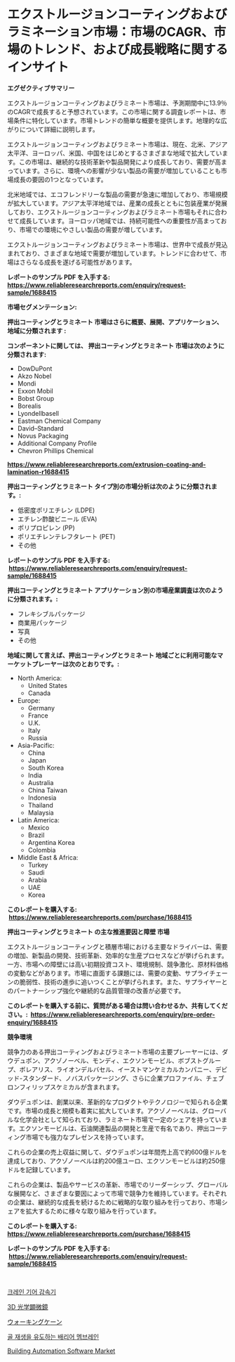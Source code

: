 <p><h1>エクストルージョンコーティングおよびラミネーション市場：市場のCAGR、市場のトレンド、および成長戦略に関するインサイト</h1></p><p><strong>エグゼクティブサマリー</strong></p>
<p><p>エクストルージョンコーティングおよびラミネート市場は、予測期間中に13.9％のCAGRで成長すると予想されています。この市場に関する調査レポートは、市場条件に特化しています。市場トレンドの簡単な概要を提供します。地理的な広がりについて詳細に説明します。</p><p>エクストルージョンコーティングおよびラミネート市場は、現在、北米、アジア太平洋、ヨーロッパ、米国、中国をはじめとするさまざまな地域で拡大しています。この市場は、継続的な技術革新や製品開発により成長しており、需要が高まっています。さらに、環境への影響が少ない製品の需要が増加していることも市場成長の要因の1つとなっています。</p><p>北米地域では、エコフレンドリーな製品の需要が急速に増加しており、市場規模が拡大しています。アジア太平洋地域では、産業の成長とともに包装産業が発展しており、エクストルージョンコーティングおよびラミネート市場もそれに合わせて成長しています。ヨーロッパ地域では、持続可能性への重要性が高まっており、市場での環境にやさしい製品の需要が増しています。</p><p>エクストルージョンコーティングおよびラミネート市場は、世界中で成長が見込まれており、さまざまな地域で需要が増加しています。トレンドに合わせて、市場はさらなる成長を遂げる可能性があります。</p></p>
<p><strong>レポートのサンプル PDF を入手する: <a href="https://www.reliableresearchreports.com/enquiry/request-sample/1688415">https://www.reliableresearchreports.com/enquiry/request-sample/1688415</a></strong></p>
<p><strong>市場セグメンテーション:</strong></p>
<p><strong> 押出コーティングとラミネート 市場はさらに概要、展開、アプリケーション、地域に分類されます :</strong></p>
<p><strong>コンポーネントに関しては、 押出コーティングとラミネート 市場は次のように分類されます: &nbsp;</strong></p>
<p><ul><li>DowDuPont</li><li>Akzo Nobel</li><li>Mondi</li><li>Exxon Mobil</li><li>Bobst Group</li><li>Borealis</li><li>Lyondellbasell</li><li>Eastman Chemical Company</li><li>David–Standard</li><li>Novus Packaging</li><li>Additional Company Profile</li><li>Chevron Phillips Chemical</li></ul></p>
<p><strong><a href="https://www.reliableresearchreports.com/extrusion-coating-and-lamination-r1688415">https://www.reliableresearchreports.com/extrusion-coating-and-lamination-r1688415</a></strong></p>
<p><strong> 押出コーティングとラミネート タイプ別の市場分析は次のように分類されます。:</strong></p>
<p><ul><li>低密度ポリエチレン (LDPE)</li><li>エチレン酢酸ビニール (EVA)</li><li>ポリプロピレン (PP)</li><li>ポリエチレンテレフタレート (PET)</li><li>その他</li></ul></p>
<p><strong>レポートのサンプル PDF を入手する: &nbsp;<a href="https://www.reliableresearchreports.com/enquiry/request-sample/1688415">https://www.reliableresearchreports.com/enquiry/request-sample/1688415</a></strong></p>
<p><strong> 押出コーティングとラミネート アプリケーション別の市場産業調査は次のように分類されます。:</strong></p>
<p><ul><li>フレキシブルパッケージ</li><li>商業用パッケージ</li><li>写真</li><li>その他</li></ul></p>
<p><strong>地域に関して言えば、押出コーティングとラミネート 地域ごとに利用可能なマーケットプレーヤーは次のとおりです。:</strong></p>
<p><ul>
    <li>
        North America:
        <ul>
            <li>United States</li>
            <li>Canada</li>
        </ul>
    </li>
    <li>
        Europe:
        <ul>
            <li>Germany</li>
            <li>France</li>
            <li>U.K.</li>
            <li>Italy</li>
            <li>Russia</li>
        </ul>
    </li>
    <li>
        Asia-Pacific:
        <ul>
            <li>China</li>
            <li>Japan</li>
            <li>South Korea</li>
            <li>India</li>
            <li>Australia</li>
            <li>China Taiwan</li>
            <li>Indonesia</li>
            <li>Thailand</li>
            <li>Malaysia</li>
        </ul>
    </li>
    <li>
        Latin America:
        <ul>
            <li>Mexico</li>
            <li>Brazil</li>
            <li>Argentina Korea</li>
            <li>Colombia</li>
        </ul>
    </li>
    <li>
        Middle East & Africa:
        <ul>
            <li>Turkey</li>
            <li>Saudi</li>
            <li>Arabia</li>
            <li>UAE</li>
            <li>Korea</li>
        </ul>
    </li>
    </ul></p>
<p><strong>このレポートを購入する: &nbsp;<a href="https://www.reliableresearchreports.com/purchase/1688415">https://www.reliableresearchreports.com/purchase/1688415</a></strong></p>
<p><strong>押出コーティングとラミネート の主な推進要因と障壁 市場</strong></p>
<p><p>エクストルージョンコーティングと積層市場における主要なドライバーは、需要の増加、新製品の開発、技術革新、効率的な生産プロセスなどが挙げられます。一方、市場への障壁には高い初期投資コスト、環境規制、競争激化、原材料価格の変動などがあります。市場に直面する課題には、需要の変動、サプライチェーンの脆弱性、技術の進歩に追いつくことが挙げられます。また、サプライヤーとのパートナーシップ強化や継続的な品質管理の改善が必要です。</p></p>
<p><strong>このレポートを購入する前に、質問がある場合は問い合わせるか、共有してください。:&nbsp; <a href="https://www.reliableresearchreports.com/enquiry/pre-order-enquiry/1688415">https://www.reliableresearchreports.com/enquiry/pre-order-enquiry/1688415</a></strong></p>
<p><strong>競争環境</strong></p>
<p><p>競争力のある押出コーティングおよびラミネート市場の主要プレーヤーには、ダウデュポン、アクゾノーベル、モンディ、エクソンモービル、ボブストグループ、ボレアリス、ライオンデルバセル、イーストマンケミカルカンパニー、デビッド-スタンダード、ノバスパッケージング、さらに企業プロファイル、チェブロンフィリップスケミカルが含まれます。</p><p>ダウデュポンは、創業以来、革新的なプロダクトやテクノロジーで知られる企業です。市場の成長と規模も着実に拡大しています。アクゾノーベルは、グローバルな化学会社として知られており、ラミネート市場で一定のシェアを持っています。エクソンモービルは、石油関連製品の開発と生産で有名であり、押出コーティング市場でも強力なプレゼンスを持っています。</p><p>これらの企業の売上収益に関して、ダウデュポンは年間売上高で約600億ドルを達成しており、アクゾノーベルは約200億ユーロ、エクソンモービルは約250億ドルを記録しています。</p><p>これらの企業は、製品やサービスの革新、市場でのリーダーシップ、グローバルな展開など、さまざまな要因によって市場で競争力を維持しています。それぞれの企業は、継続的な成長を続けるために戦略的な取り組みを行っており、市場シェアを拡大するために様々な取り組みを行っています。</p></p>
<p><strong>このレポートを購入する: &nbsp; <a href="https://www.reliableresearchreports.com/purchase/1688415">https://www.reliableresearchreports.com/purchase/1688415</a></strong></p>
<p><strong>レポートのサンプル PDF を入手する: &nbsp;<a href="https://www.reliableresearchreports.com/enquiry/request-sample/1688415">https://www.reliableresearchreports.com/enquiry/request-sample/1688415</a></strong><strong></strong></p>
<p>&nbsp;</p>
<p><p><a href="https://medium.com/@lucianmaluan2022/%ED%81%AC%EB%A0%88%EC%9D%B8-%EA%B8%B0%EC%96%B4-%EC%86%8D%EB%8F%84-%EA%B0%90%EC%86%8D%EA%B8%B0-%EC%8B%9C%EC%9E%A5%EC%9D%80-%EC%8B%9C%EC%9E%A5-%EC%A0%90%EC%9C%A0%EC%9C%A8-%EC%8B%9C%EC%9E%A5-%ED%8A%B8%EB%A0%8C%EB%93%9C-%EB%B0%8F-%EC%8B%9C%EC%9E%A5-%EC%84%B1%EC%9E%A5%EC%97%90-%EA%B4%80%ED%95%9C-%EC%A0%95%EB%B3%B4%EB%A5%BC-%EC%A0%9C%EA%B3%B5%ED%95%A9%EB%8B%88%EB%8B%A4-db838f9a5197">크레인 기어 감속기</a></p><p><a href="https://medium.com/@dylancoleman70/3d%E5%85%89%E5%AD%A6%E9%A1%95%E5%BE%AE%E9%8F%A1%E5%B8%82%E5%A0%B4%E5%B1%95%E6%9C%9B-%E6%A5%AD%E7%95%8C%E6%A6%82%E8%A6%81%E3%81%A8%E4%BA%88%E6%B8%AC-2024%E5%B9%B4%E3%81%8B%E3%82%892031%E5%B9%B4-5783c5a365ae">3D 光学顕微鏡</a></p><p><a href="https://medium.com/@alioukaye1/%E6%9D%96%E7%94%A8%E5%93%81%E5%B8%82%E5%A0%B4%E3%81%AE%E8%A6%8F%E6%A8%A1-cagr-%E3%83%88%E3%83%AC%E3%83%B3%E3%83%89-2024%E5%B9%B4-2030%E5%B9%B4-36bbf7b61f73">ウォーキングケーン</a></p><p><a href="https://medium.com/@earlfeffersj/%EA%B0%80%EC%9D%B4%EB%93%9C%EB%90%9C-%EA%B3%A8-%EC%9E%AC%EC%83%9D%EC%9D%84-%EC%9C%84%ED%95%9C-%EB%B0%A9%EB%B2%BD-%EB%A7%89-%EC%8B%9C%EC%9E%A5-%EB%B6%84%EC%84%9D-%EA%B7%B8-cagr-%EC%8B%9C%EC%9E%A5-%EC%84%B8%EB%B6%84%ED%99%94-%EB%B0%8F-%EC%84%B8%EA%B3%84-%EC%82%B0%EC%97%85-%EA%B0%9C%EC%9A%94-21c85e73b9ca">골 재생을 유도하는 배리어 멤브레인</a></p><p><a href="https://www.linkedin.com/pulse/building-automation-software-market-furnishes-information-share-ab8wf?trackingId=Vd7GPquRlx9SItboepZ%2BJQ%3D%3D">Building Automation Software Market</a></p></p>
